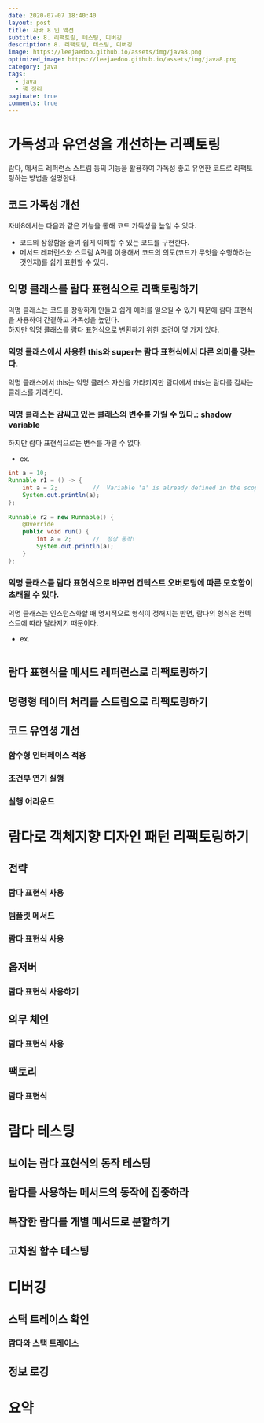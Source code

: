 ```yaml
---
date: 2020-07-07 18:40:40
layout: post
title: 자바 8 인 액션
subtitle: 8. 리팩토링, 테스팅, 디버깅
description: 8. 리팩토링, 테스팅, 디버깅
image: https://leejaedoo.github.io/assets/img/java8.png
optimized_image: https://leejaedoo.github.io/assets/img/java8.png
category: java
tags:
  - java
  - 책 정리
paginate: true
comments: true
---
```

# 가독성과 유연성을 개선하는 리팩토링
람다, 메서드 레퍼런스  스트림 등의 기능을 활용하여 가독성 좋고 유연한 코드로 리팩토링하는 방법을 설명한다.
## 코드 가독성 개선
자바8에서는 다음과 같은 기능을 통해 코드 가독성을 높일 수 있다.
* 코드의 장황함을 줄여 쉽게 이해할 수 있는 코드를 구현한다.
* 메서드 레퍼런스와 스트림 API를 이용해서 코드의 의도(코드가 무엇을 수행하려는 것인지)를 쉽게 표현할 수 있다.

## 익명 클래스를 람다 표현식으로 리팩토링하기
익명 클래스는 코드를 장황하게 만들고 쉽게 에러를 일으킬 수 있기 때문에 람다 표현식을 사용하여 간결하고 가독성을 높인다.<br>
하지만 익명 클래스를 람다 표현식으로 변환하기 위한 조건이 몇 가지 있다.
### 익명 클래스에서 사용한 this와 super는 람다 표현식에서 다른 의미를 갖는다.
익명 클래스에서 this는 익명 클래스 자신을 가라키지만 람다에서 this는 람다를 감싸는 클래스를 가리킨다.
### 익명 클래스는 감싸고 있는 클래스의 변수를 가릴 수 있다.: shadow variable
하지만 람다 표현식으로는 변수를 가릴 수 없다.
 * ex.
 
```java
int a = 10;
Runnable r1 = () -> {
    int a = 2;          //  Variable 'a' is already defined in the scope(컴파일 에러 발생)
    System.out.println(a);
};
        
Runnable r2 = new Runnable() {
    @Override
    public void run() {
        int a = 2;      //  정상 동작!
        System.out.println(a);
    }
};
```
### 익명 클래스를 람다 표현식으로 바꾸면 컨텍스트 오버로딩에 따른 모호함이 초래될 수 있다.
익명 클래스는 인스턴스화할 때 명시적으로 형식이 정해지는 반면, 람다의 형식은 컨텍스트에 따라 달라지기 때문이다.

* ex.

```java

```
## 람다 표현식을 메서드 레퍼런스로 리팩토링하기
## 명령형 데이터 처리를 스트림으로 리팩토링하기
## 코드 유연셩 개선
### 함수형 인터페이스 적용
### 조건부 연기 실행
### 실행 어라운드
# 람다로 객체지향 디자인 패턴 리팩토링하기
## 전략
### 람다 표현식 사용
### 템플릿 메서드
### 람다 표현식 사용
## 옵저버
### 람다 표현식 사용하기
## 의무 체인
### 람다 표현식 사용
## 팩토리
### 람다 표현식
# 람다 테스팅
## 보이는 람다 표현식의 동작 테스팅
## 람다를 사용하는 메서드의 동작에 집중하라
## 복잡한 람다를 개별 메서드로 분할하기
## 고차원 함수 테스팅
# 디버깅
## 스택 트레이스 확인
### 람다와 스택 트레이스
## 정보 로깅
# 요약